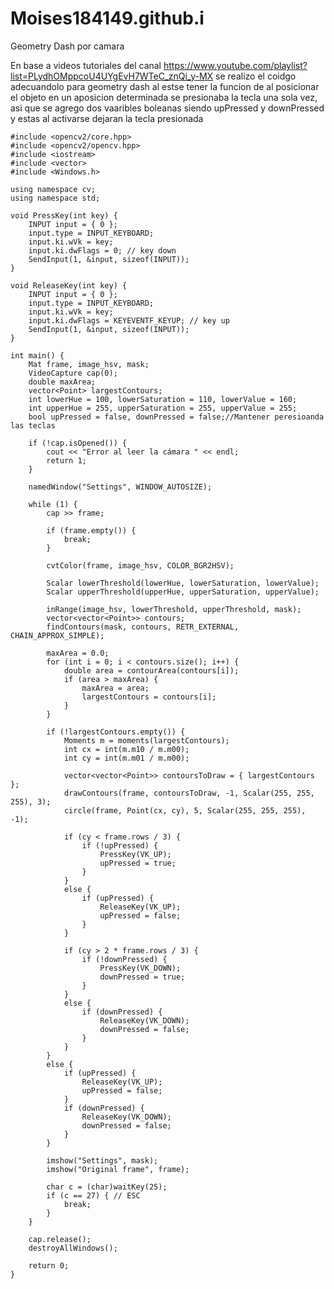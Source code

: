 # Moises184149.github.i
Geometry Dash por camara

En base a videos tutoriales del canal https://www.youtube.com/playlist?list=PLydhOMppcoU4UYgEvH7WTeC_znQi_y-MX se realizo el coidgo adecuandolo para geometry dash al estse tener la funcion de al posicionar el objeto en un aposicion determinada se presionaba la tecla una sola vez, asi que se agrego dos vaaribles boleanas siendo upPressed y downPressed y estas al activarse dejaran la tecla presionada

    #include <opencv2/core.hpp>
    #include <opencv2/opencv.hpp>
    #include <iostream>
    #include <vector>
    #include <Windows.h>
    
    using namespace cv;
    using namespace std;
    
    void PressKey(int key) {
        INPUT input = { 0 };
        input.type = INPUT_KEYBOARD;
        input.ki.wVk = key;
        input.ki.dwFlags = 0; // key down
        SendInput(1, &input, sizeof(INPUT));
    }
    
    void ReleaseKey(int key) {
        INPUT input = { 0 };
        input.type = INPUT_KEYBOARD;
        input.ki.wVk = key;
        input.ki.dwFlags = KEYEVENTF_KEYUP; // key up
        SendInput(1, &input, sizeof(INPUT));
    }
    
    int main() {
        Mat frame, image_hsv, mask;
        VideoCapture cap(0);
        double maxArea;
        vector<Point> largestContours;
        int lowerHue = 100, lowerSaturation = 110, lowerValue = 160;
        int upperHue = 255, upperSaturation = 255, upperValue = 255;
        bool upPressed = false, downPressed = false;//Mantener peresioanda las teclas
    
        if (!cap.isOpened()) {
            cout << "Error al leer la cámara " << endl;
            return 1;
        }
    
        namedWindow("Settings", WINDOW_AUTOSIZE);
    
        while (1) {
            cap >> frame;
    
            if (frame.empty()) {
                break;
            }
    
            cvtColor(frame, image_hsv, COLOR_BGR2HSV);
    
            Scalar lowerThreshold(lowerHue, lowerSaturation, lowerValue);
            Scalar upperThreshold(upperHue, upperSaturation, upperValue);
    
            inRange(image_hsv, lowerThreshold, upperThreshold, mask);
            vector<vector<Point>> contours;
            findContours(mask, contours, RETR_EXTERNAL, CHAIN_APPROX_SIMPLE);
    
            maxArea = 0.0;
            for (int i = 0; i < contours.size(); i++) {
                double area = contourArea(contours[i]);
                if (area > maxArea) {
                    maxArea = area;
                    largestContours = contours[i];
                }
            }
    
            if (!largestContours.empty()) {
                Moments m = moments(largestContours);
                int cx = int(m.m10 / m.m00);
                int cy = int(m.m01 / m.m00);
    
                vector<vector<Point>> contoursToDraw = { largestContours };
                drawContours(frame, contoursToDraw, -1, Scalar(255, 255, 255), 3);
                circle(frame, Point(cx, cy), 5, Scalar(255, 255, 255), -1);
    
                if (cy < frame.rows / 3) {
                    if (!upPressed) {
                        PressKey(VK_UP);
                        upPressed = true;
                    }
                }
                else {
                    if (upPressed) {
                        ReleaseKey(VK_UP);
                        upPressed = false;
                    }
                }
    
                if (cy > 2 * frame.rows / 3) {
                    if (!downPressed) {
                        PressKey(VK_DOWN);
                        downPressed = true;
                    }
                }
                else {
                    if (downPressed) {
                        ReleaseKey(VK_DOWN);
                        downPressed = false;
                    }
                }
            }
            else {
                if (upPressed) {
                    ReleaseKey(VK_UP);
                    upPressed = false;
                }
                if (downPressed) {
                    ReleaseKey(VK_DOWN);
                    downPressed = false;
                }
            }
    
            imshow("Settings", mask);
            imshow("Original frame", frame);
    
            char c = (char)waitKey(25);
            if (c == 27) { // ESC
                break;
            }
        }
    
        cap.release();
        destroyAllWindows();
    
        return 0;
    }
